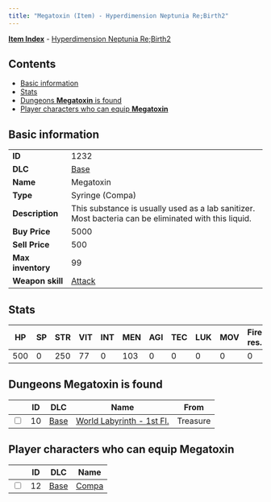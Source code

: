 ```yaml
---
title: "Megatoxin (Item) - Hyperdimension Neptunia Re;Birth2"
---
```


[**Item Index**](/neptunia/rb2/item/index.html) - [Hyperdimension Neptunia Re;Birth2](/neptunia/rb2)

## Contents

- [Basic information](#basic-information)
- [Stats](#stats)
- [Dungeons **Megatoxin** is found](#dungeons-megatoxin-is-found)
- [Player characters who can equip **Megatoxin**](#player-characters-who-can-equip-megatoxin)

## Basic information

|   |   |
| -- | -- |
| **ID** | 1232 |
| **DLC** | [Base](/neptunia/rb2/dlc/0-base.html) |
| **Name** | Megatoxin |
| **Type** | Syringe (Compa) |
| **Description** | This substance is usually used as a lab sanitizer. Most bacteria can be eliminated with this liquid. |
| **Buy Price** | 5000 |
| **Sell Price** | 500 |
| **Max inventory** | 99 |
| **Weapon skill** | [Attack](/neptunia/rb2/skill/0-1601-attack.html) |

## Stats

| HP | SP | STR | VIT | INT | MEN | AGI | TEC | LUK | MOV | Fire res. | Ice res. | Wind res. | Lightning res. |
| -- | -- | --- | --- | --- | --- | --- | --- | --- | --- | --------- | -------- | --------- | -------------- |
| 500 | 0 | 250 | 77 | 0 | 103 | 0 | 0 | 0 | 0 | 0 | 0 | 0 | 0 |

## Dungeons **Megatoxin** is found

|    | ID | DLC | Name | From |
| -- | -- | --- | ---- | ---- |
| <input type="checkbox" id="rb2-dungeon-0-10" class="trackbox" /> | 10 | [Base](/neptunia/rb2/dlc/0-base.html) | [World Labyrinth - 1st Fl.](/neptunia/rb2/dungeon/0-10-world-labyrinth-1st-fl.html) | Treasure |

## Player characters who can equip **Megatoxin**

|    | ID | DLC | Name |
| -- | -- | --- | ---- |
| <input type="checkbox" id="rb2-player-0-12" class="trackbox" /> | 12 | [Base](/neptunia/rb2/dlc/0-base.html) | [Compa](/neptunia/rb2/player/0-12-compa.html) |